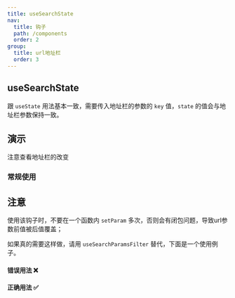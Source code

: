 ```yaml
---
title: useSearchState
nav:
  title: 钩子
  path: /components
  order: 2
group:
  title: url地址栏
  order: 3
---
```


## useSearchState

跟 `useState` 用法基本一致，需要传入地址栏的参数的 `key` 值，`state` 的值会与地址栏参数保持一致。

## 演示

注意查看地址栏的改变

### 常规使用

<code src="../../demo/hooks/useSearchState/demo1.tsx"></code>

## 注意

使用该钩子时，不要在一个函数内 `setParam` 多次，否则会有闭包问题，导致url参数前值被后值覆盖；

如果真的需要这样做，请用 `useSearchParamsFilter` 替代，下面是一个使用例子。

#### 错误用法 ❌

<code src="../../demo/hooks/useSearchState/demo2.tsx"></code>

#### 正确用法 ✅

<code src="../../demo/hooks/useSearchState/demo3.tsx"></code>
